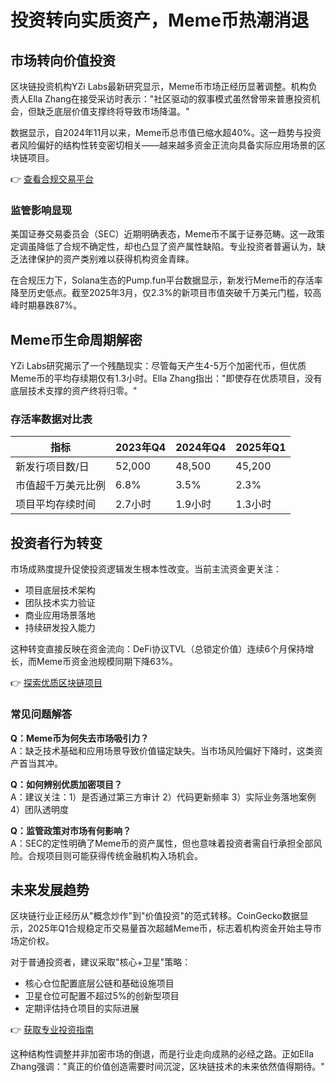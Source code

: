 # 投资转向实质资产，Meme币热潮消退

## 市场转向价值投资

区块链投资机构YZi Labs最新研究显示，Meme币市场正经历显著调整。机构负责人Ella Zhang在接受采访时表示："社区驱动的叙事模式虽然曾带来普惠投资机会，但缺乏底层价值支撑终将导致市场降温。"

数据显示，自2024年11月以来，Meme币总市值已缩水超40%。这一趋势与投资者风险偏好的结构性转变密切相关——越来越多资金正流向具备实际应用场景的区块链项目。

👉 [查看合规交易平台](https://bit.ly/okx_welcome)

### 监管影响显现
美国证券交易委员会（SEC）近期明确表态，Meme币不属于证券范畴。这一政策定调虽降低了合规不确定性，却也凸显了资产属性缺陷。专业投资者普遍认为，缺乏法律保护的资产类别难以获得机构资金青睐。

在合规压力下，Solana生态的Pump.fun平台数据显示，新发行Meme币的存活率降至历史低点。截至2025年3月，仅2.3%的新项目市值突破千万美元门槛，较高峰时期暴跌87%。

## Meme币生命周期解密

YZi Labs研究揭示了一个残酷现实：尽管每天产生4-5万个加密代币，但优质Meme币的平均存续期仅有1.3小时。Ella Zhang指出："即使存在优质项目，没有底层技术支撑的资产终将归零。"

### 存活率数据对比表

| 指标                | 2023年Q4 | 2024年Q4 | 2025年Q1 |
|---------------------|----------|----------|----------|
| 新发行项目数/日     | 52,000   | 48,500   | 45,200   |
| 市值超千万美元比例  | 6.8%     | 3.5%     | 2.3%     |
| 项目平均存续时间     | 2.7小时  | 1.9小时  | 1.3小时  |

## 投资者行为转变

市场成熟度提升促使投资逻辑发生根本性改变。当前主流资金更关注：
- 项目底层技术架构
- 团队技术实力验证
- 商业应用场景落地
- 持续研发投入能力

这种转变直接反映在资金流向：DeFi协议TVL（总锁定价值）连续6个月保持增长，而Meme币资金池规模同期下降63%。

👉 [探索优质区块链项目](https://bit.ly/okx_welcome)

### 常见问题解答

**Q：Meme币为何失去市场吸引力？**  
A：缺乏技术基础和应用场景导致价值锚定缺失。当市场风险偏好下降时，这类资产首当其冲。

**Q：如何辨别优质加密项目？**  
A：建议关注：1）是否通过第三方审计 2）代码更新频率 3）实际业务落地案例 4）团队透明度

**Q：监管政策对市场有何影响？**  
A：SEC的定性明确了Meme币的资产属性，但也意味着投资者需自行承担全部风险。合规项目则可能获得传统金融机构入场机会。

## 未来发展趋势

区块链行业正经历从"概念炒作"到"价值投资"的范式转移。CoinGecko数据显示，2025年Q1合规稳定币交易量首次超越Meme币，标志着机构资金开始主导市场定价权。

对于普通投资者，建议采取"核心+卫星"策略：
- 核心仓位配置底层公链和基础设施项目
- 卫星仓位可配置不超过5%的创新型项目
- 定期评估持仓项目的实际进展

👉 [获取专业投资指南](https://bit.ly/okx_welcome)

这种结构性调整并非加密市场的倒退，而是行业走向成熟的必经之路。正如Ella Zhang强调："真正的价值创造需要时间沉淀，区块链技术的未来依然值得期待。"